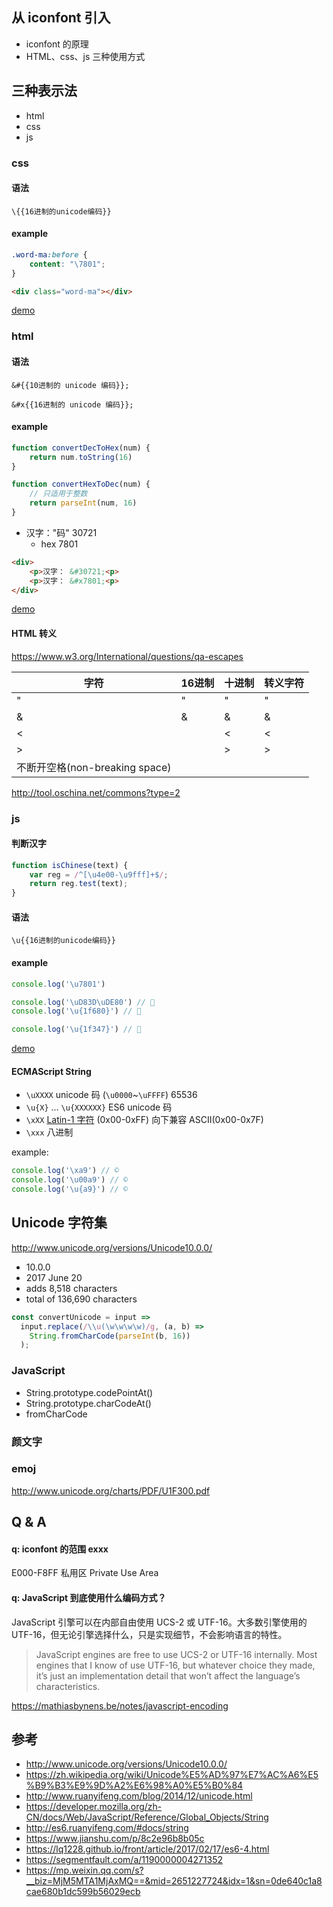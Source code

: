 ## 从 iconfont 引入

* iconfont 的原理
* HTML、css、js 三种使用方式

## 三种表示法

* html
* css
* js

### css

#### 语法

```
\{{16进制的unicode编码}}
```

#### example

```css
.word-ma:before {
    content: "\7801";
}
```

```html
<div class="word-ma"></div>
```

[demo](http://jsbin.com/julumuj/3/edit?html,css,output)

### html

#### 语法

```
&#{{10进制的 unicode 编码}};

&#x{{16进制的 unicode 编码}};
```

#### example

```js
function convertDecToHex(num) {
    return num.toString(16)
}

function convertHexToDec(num) {
    // 只适用于整数
    return parseInt(num, 16)
}
```

* 汉字："码" 30721
    * hex 7801

```html
<div>
    <p>汉字： &#30721;<p>
    <p>汉字： &#x7801;<p>
</div>
```

[demo](http://jsbin.com/xezenet/edit?html,output)

#### HTML 转义

https://www.w3.org/International/questions/qa-escapes

| 字符                        | 16进制   | 十进制    | 转义字符   |
| ------------------------- | ------ | ------ | ------ |
| "                         | &#x22; | &#34;  | &quot; |
| &                         | &#x26; | &#38;  | &amp;  |
| <                         |        | &#60;  | &lt;   |
| >                         |        | &#62;  | &gt;   |
| 不断开空格(non-breaking space) |        | &#160; | &nbsp; |

http://tool.oschina.net/commons?type=2

### js

#### 判断汉字

```js
function isChinese(text) {
    var reg = /^[\u4e00-\u9fff]+$/;
    return reg.test(text);
}
```

#### 语法

```
\u{{16进制的unicode编码}}
```

#### example

```js
console.log('\u7801')

console.log('\uD83D\uDE80') // 🚀
console.log('\u{1f680}') // 🚀

console.log('\u{1f347}') // 🍇
```

[demo](http://jsbin.com/lucoquf/edit?js,console)

#### ECMAScript String

* `\uXXXX` unicode 码 (`\u0000`~`\uFFFF`) 65536
* `\u{X}` ... `\u{XXXXXX}` ES6 unicode 码
* `\xXX`  [Latin-1 字符](https://zh.wikipedia.org/wiki/ISO/IEC_8859-1) (0x00-0xFF) 向下兼容 ASCII(0x00-0x7F)
* `\xxx` 八进制

example:

```js
console.log('\xa9') // ©️
console.log('\u00a9') // ©️
console.log('\u{a9}') // ©️
```

## Unicode 字符集

http://www.unicode.org/versions/Unicode10.0.0/

* 10.0.0
* 2017 June 20
* adds 8,518 characters
* total of 136,690 characters

```js
const convertUnicode = input =>
  input.replace(/\\u(\w\w\w\w)/g, (a, b) =>
    String.fromCharCode(parseInt(b, 16))
  );
```

### JavaScript

* String.prototype.codePointAt()
* String.prototype.charCodeAt()
* fromCharCode

### 颜文字

### emoj

http://www.unicode.org/charts/PDF/U1F300.pdf


## Q & A

#### q: iconfont 的范围 exxx

E000-F8FF 私用区 Private Use Area

#### q: JavaScript 到底使用什么编码方式？

JavaScript 引擎可以在内部自由使用 UCS-2 或 UTF-16。大多数引擎使用的 UTF-16，但无论引擎选择什么，只是实现细节，不会影响语言的特性。

> JavaScript engines are free to use UCS-2 or UTF-16 internally. Most engines that I know of use UTF-16, but whatever choice they made, it’s just an implementation detail that won’t affect the language’s characteristics.

https://mathiasbynens.be/notes/javascript-encoding

## 参考


* http://www.unicode.org/versions/Unicode10.0.0/
* https://zh.wikipedia.org/wiki/Unicode%E5%AD%97%E7%AC%A6%E5%B9%B3%E9%9D%A2%E6%98%A0%E5%B0%84
* http://www.ruanyifeng.com/blog/2014/12/unicode.html
* https://developer.mozilla.org/zh-CN/docs/Web/JavaScript/Reference/Global_Objects/String
* http://es6.ruanyifeng.com/#docs/string
* https://www.jianshu.com/p/8c2e96b8b05c
* https://lq1228.github.io/front/article/2017/02/17/es6-4.html
* https://segmentfault.com/a/1190000004271352
* https://mp.weixin.qq.com/s?__biz=MjM5MTA1MjAxMQ==&mid=2651227724&idx=1&sn=0de640c1a8cae680b1dc599b56029ecb
